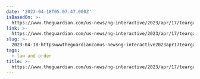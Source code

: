 ```yaml
---
date: '2023-04-18T05:07:47.000Z'
isBasedOn: >-
  https://www.theguardian.com/us-news/ng-interactive/2023/apr/17/teargas-effect-portland-police-investigation?CMP=share_btn_tw
link: >-
  https://www.theguardian.com/us-news/ng-interactive/2023/apr/17/teargas-effect-portland-police-investigation?CMP=share_btn_tw
slug: >-
  2023-04-18-httpswwwtheguardiancomus-newsng-interactive2023apr17teargas-effect-portland-police-investigationcmpsharebtntw
tags:
  - law and order
title: >-
  https://www.theguardian.com/us-news/ng-interactive/2023/apr/17/teargas-effect-portland-police-investigation?CMP=share_btn_tw
---
```


